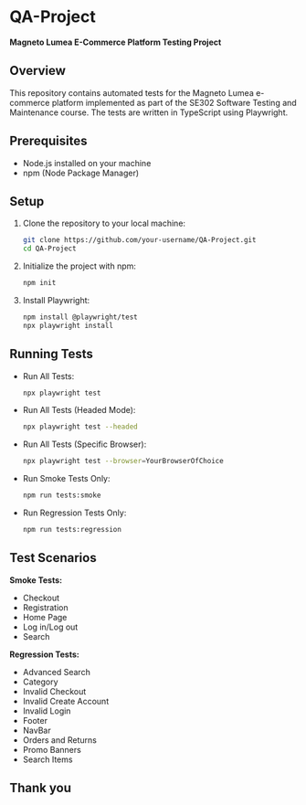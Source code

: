 # QA-Project

**Magneto Lumea E-Commerce Platform Testing Project**

## Overview

This repository contains automated tests for the Magneto Lumea e-commerce platform implemented as part of the SE302 Software Testing and Maintenance course. The tests are written in TypeScript using Playwright.

## Prerequisites

- Node.js installed on your machine
- npm (Node Package Manager)

## Setup

1. Clone the repository to your local machine:

    ```bash
    git clone https://github.com/your-username/QA-Project.git
    cd QA-Project
    ```

2. Initialize the project with npm:

    ```bash
    npm init
    ```

3. Install Playwright:

    ```bash
    npm install @playwright/test
    npx playwright install
    ```

## Running Tests

- Run All Tests:

    ```bash
    npx playwright test 
    ```

- Run All Tests (Headed Mode):

    ```bash
    npx playwright test --headed
    ```

- Run All Tests (Specific Browser):

    ```bash
    npx playwright test --browser=YourBrowserOfChoice
    ```

- Run Smoke Tests Only:

    ```bash
    npm run tests:smoke
    ```

- Run Regression Tests Only:

    ```bash
    npm run tests:regression
    ```

## Test Scenarios

**Smoke Tests:**

- Checkout
- Registration
- Home Page
- Log in/Log out
- Search

**Regression Tests:**

- Advanced Search
- Category
- Invalid Checkout
- Invalid Create Account
- Invalid Login
- Footer
- NavBar
- Orders and Returns
- Promo Banners
- Search Items

## Thank you
